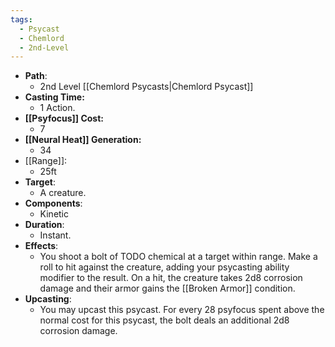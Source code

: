 ```yaml
---
tags:
  - Psycast
  - Chemlord
  - 2nd-Level
---
```

- **Path**:
	- 2nd Level [[Chemlord Psycasts|Chemlord Psycast]]
- **Casting Time:**
	- 1 Action.
- **[[Psyfocus]] Cost:**
	- 7
- **[[Neural Heat]] Generation:**
	- 34
- [[Range]]:
	- 25ft
- **Target**:
	- A creature.
- **Components**:
	- Kinetic
- **Duration**:
	- Instant.
- **Effects**:
	- You shoot a bolt of TODO chemical at a target within range. Make a roll to hit against the creature, adding your psycasting ability modifier to the result. On a hit, the creature takes 2d8 corrosion damage and their armor gains the [[Broken Armor]] condition.
- **Upcasting**:
	- You may upcast this psycast. For every 28 psyfocus spent above the normal cost for this psycast, the bolt deals an additional 2d8 corrosion damage.
